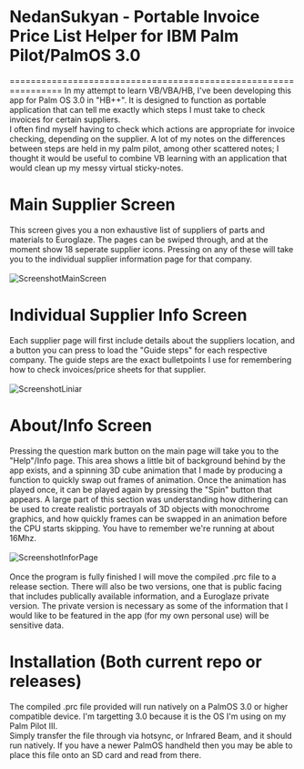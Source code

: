 # NedanSukyan - Portable Invoice Price List Helper for IBM Palm Pilot/PalmOS 3.0<br />
================================================================
In my attempt to learn VB/VBA/HB, I've been developing this app for Palm OS 3.0 in "HB++". It is designed to function as portable application that can tell me exactly which steps I must take to check invoices for certain suppliers.<br />
I often find myself having to check which actions are appropriate for invoice checking, depending on the supplier. A lot of my notes on the differences between steps are held in my palm pilot, among other scattered notes; I thought it would be useful to combine VB learning with an application that would clean up my messy virtual sticky-notes.
# Main Supplier Screen
This screen gives you a non exhaustive list of suppliers of parts and materials to Euroglaze. The pages can be swiped through, and at the moment show 18 seperate supplier icons. Pressing on any of these will take you to the individual supplier information page for that company.<br /><br />
![ScreenshotMainScreen](https://github.com/user-attachments/assets/c3540c34-679c-488f-a815-4aad1d9f21be)
# Individual Supplier Info Screen
Each supplier page will first include details about the suppliers location, and a button you can press to load the "Guide steps" for each respective company. The guide steps are the exact bulletpoints I use for remembering how to check invoices/price sheets for that supplier.<br /><br />
![ScreenshotLiniar](https://github.com/user-attachments/assets/2d07c648-6e4d-41a0-b7fb-58aef04afaa8)
# About/Info Screen
Pressing the question mark button on the main page will take you to the "Help"/Info page. This area shows a little bit of background behind by the app exists, and a spinning 3D cube animation that I made by producing a function to quickly swap out frames of animation. Once the animation has played once, it can be played again by pressing the "Spin" button that appears. A large part of this section was understanding how dithering can be used to create realistic portrayals of 3D objects with monochrome graphics, and how quickly frames can be swapped in an animation before the CPU starts skipping. You have to remember we're running at about 16Mhz.<br /><br />
![ScreenshotInforPage](https://github.com/user-attachments/assets/6ee21968-14a9-42bd-b651-0f17d8496286)
<br /><br />
Once the program is fully finished I will move the compiled .prc file to a release section. There will also be two versions, one that is public facing that includes publically available information, and a Euroglaze private version. The private version is necessary as some of the information that I would like to be featured in the app (for my own personal use) will be sensitive data. <br />
# Installation (Both current repo or releases)
The compiled .prc file provided will run natively on a PalmOS 3.0 or higher compatible device. I'm targetting 3.0 because it is the OS I'm using on my Palm Pilot III.<br />
Simply transfer the file through via hotsync, or Infrared Beam, and it should run natively. If you have a newer PalmOS handheld then you may be able to place this file onto an SD card and read from there.
